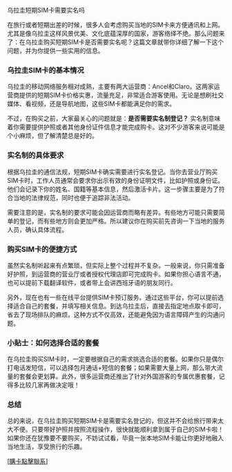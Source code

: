 乌拉圭短期SIM卡需要实名吗  

在旅行或者短期出差的时候，很多人会考虑购买当地的SIM卡来方便通讯和上网。尤其是像乌拉圭这样风景优美、文化底蕴深厚的国家，游客络绎不绝。那么问题来了：在乌拉圭购买短期SIM卡是否需要实名呢？这篇文章就带你详细了解一下这个问题，并为你提供一些实用的信息。  

### 乌拉圭SIM卡的基本情况  

乌拉圭的移动网络服务相对成熟，主要有两大运营商：Ancel和Claro。这两家运营商提供的短期SIM卡价格实惠，流量充足，非常适合游客使用。无论是想刷社交媒体、看视频，还是导航地图，这些SIM卡都能满足你的需求。  

不过，在购买之前，大家最关心的问题就是：**是否需要实名制登记？** 实名制意味着你需要提供护照或者其他身份证件信息才能完成购卡。这对不少游客来说可能是个小麻烦，但了解清楚总是好的。  

### 实名制的具体要求  

根据乌拉圭的通信法规，短期SIM卡确实需要进行实名登记。当你去营业厅购买SIM卡时，工作人员通常会要求你出示有效的身份证明文件，比如护照或身份证。他们会记录下你的姓名、国籍等基本信息，然后激活卡片。这一步骤主要是为了符合当地的法律规范，同时也便于追踪非法活动。  

需要注意的是，实名制的要求可能会因运营商而略有差异。有些地方可能只需要简单的登记，而有些地方则会更加严格。所以建议你在购买前先咨询一下当地的服务人员，确认具体流程。  

### 购买SIM卡的便捷方式  

虽然实名制听起来有点繁琐，但实际上整个过程并不复杂。一般来说，你只需准备好护照，到运营商的营业厅或者授权代理店即可完成购卡。如果你担心语言不通，也可以提前下载翻译软件，或者带上会讲西班牙语的朋友同行。  

另外，现在也有一些在线平台提供SIM卡预订服务。通过这些平台，你可以提前选择适合自己的套餐，并填写相关信息。到达乌拉圭后，直接去指定地点取卡即可，省去了现场排队的麻烦。这种方式不仅高效，还能避免因为语言障碍产生的沟通问题。  

### 小贴士：如何选择合适的套餐  

在乌拉圭购买SIM卡时，一定要根据自己的需求挑选合适的套餐。如果你只是偶尔打电话发短信，可以选择包月通话+短信的套餐；如果需要大量上网，那么带大流量的套餐会更划算。此外，很多运营商还推出了针对外国游客的专属优惠套餐，记得多比较几家再做决定哦！  

### 总结  

总的来说，在乌拉圭购买短期SIM卡是需要实名登记的，但这并不会给旅行带来太大不便。只要带好护照并按照流程操作，很快就能顺利拿到属于自己的SIM卡啦！如果你还在犹豫要不要购买，不妨试试看，毕竟一张本地SIM卡能让你更好地融入当地生活，享受旅行的乐趣。  

[[購卡點擊聯系](https://t.me/s/SXDXQF)]